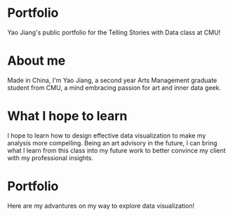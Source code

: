 # Portfolio
Yao Jiang's public portfolio for the Telling Stories with Data class at CMU!

# About me
Made in China, I'm Yao Jiang, a second year Arts Management graduate student from CMU, a mind embracing passion for art and inner data geek. 

# What I hope to learn
I hope to learn how to design effective data visualization to make my analysis more compelling. Being an art advisory in the future, I can bring what I learn from this class into my future work to better convince my client with my professional insights.

# Portfolio
Here are my advantures on my way to explore data visualization!
